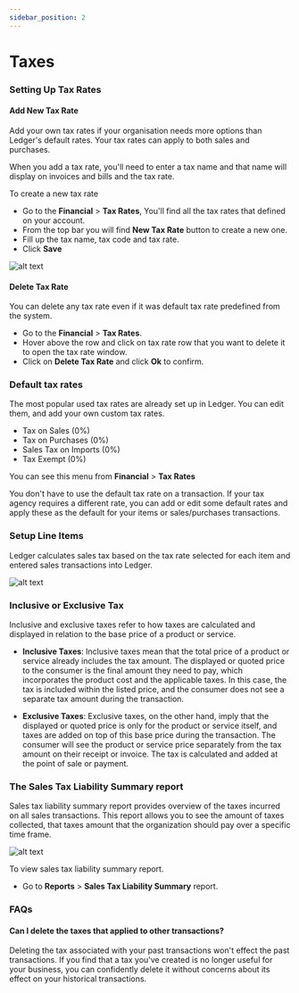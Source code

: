 ```yaml
---
sidebar_position: 2
---
```


# Taxes

### Setting Up Tax Rates

#### Add New Tax Rate

Add your own tax rates if your organisation needs more options than Ledger's default rates. Your tax rates can apply to both sales and purchases.

When you add a tax rate, you'll need to enter a tax name and that name will display on invoices and bills and the tax rate.

To create a new tax rate
- Go to the **Financial** > **Tax Rates**, You'll find all the tax rates that defined on your account.
- From the top bar you will find **New Tax Rate** button to create a new one.
- Fill up the tax name, tax code and tax rate.
- Click **Save**

![alt text](/img/taxes/create-form.png 'Title')

#### Delete Tax Rate

You can delete any tax rate even if it was default tax rate predefined from the system.

- Go to the **Financial** > **Tax Rates**.
- Hover above the row and click on tax rate row that you want to delete it to open the tax rate window.
- Click on **Delete Tax Rate** and click **Ok** to confirm.

### Default tax rates

The most popular used tax rates are already set up in Ledger. You can edit them, and add your own custom tax rates.

- Tax on Sales (0%)
- Tax on Purchases (0%)
- Sales Tax on Imports (0%) 
- Tax Exempt (0%)

You can see this menu from **Financial** > **Tax Rates**

You don't have to use the default tax rate on a transaction. If your tax agency requires a different rate, you can add or edit some default rates and apply these as the default for your items or sales/purchases transactions.


### Setup Line Items

Ledger calculates sales tax based on the tax rate selected for each item and entered sales transactions into Ledger.

![alt text](/img/taxes/apply-tax-to-invoice.png 'asdf')


### Inclusive or Exclusive Tax

Inclusive and exclusive taxes refer to how taxes are calculated and displayed in relation to the base price of a product or service.

- **Inclusive Taxes**: Inclusive taxes mean that the total price of a product or service already includes the tax amount. The displayed or quoted price to the consumer is the final amount they need to pay, which incorporates the product cost and the applicable taxes. In this case, the tax is included within the listed price, and the consumer does not see a separate tax amount during the transaction.

- **Exclusive Taxes**: Exclusive taxes, on the other hand, imply that the displayed or quoted price is only for the product or service itself, and taxes are added on top of this base price during the transaction. The consumer will see the product or service price separately from the tax amount on their receipt or invoice. The tax is calculated and added at the point of sale or payment.

### The Sales Tax Liability Summary report

Sales tax liability summary report provides overview of the taxes incurred on all sales transactions. This report allows you to see the amount of taxes collected, that taxes amount that the organization should pay over a specific time frame.

![alt text](/img/taxes/sales-tax-liability-report.png 'asdf')

To view sales tax liability summary report.
 - Go to **Reports** > **Sales Tax Liability Summary** report.

### FAQs

#### Can I delete the taxes that applied to other transactions?

Deleting the tax associated with your past transactions won't effect the past transactions. If you find that a tax you've created is no longer useful for your business, you can confidently delete it without concerns about its effect on your historical transactions.